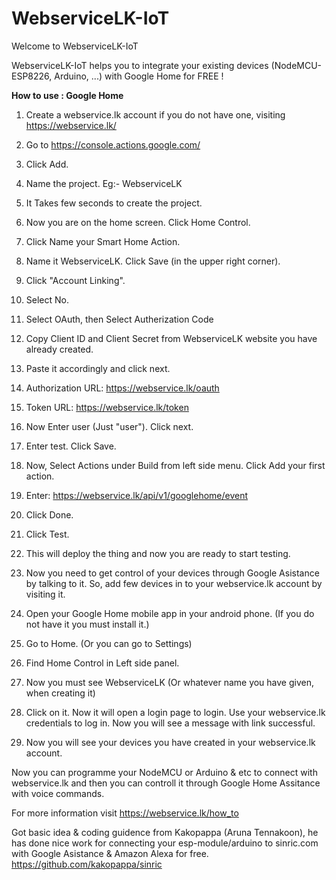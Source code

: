 # WebserviceLK-IoT

Welcome to WebserviceLK-IoT

WebserviceLK-IoT helps you to integrate your existing devices (NodeMCU-ESP8226, Arduino, ...) with Google Home for FREE !

**How to use : Google Home**

1. Create a webservice.lk account if you do not have one, visiting https://webservice.lk/ 
2. Go to https://console.actions.google.com/
3. Click Add.
4. Name the project. Eg:- WebserviceLK
5. It Takes few seconds to create the project.
6. Now you are on the home screen. Click Home Control.
7. Click Name your Smart Home Action.
8. Name it WebserviceLK. Click Save (in the upper right corner).
9. Click "Account Linking".
10. Select No.
11. Select OAuth, then Select Autherization Code
12. Copy Client ID and Client Secret from WebserviceLK website you have already created.
13. Paste it accordingly and click next.
14. Authorization URL: https://webservice.lk/oauth 
15. Token URL: https://webservice.lk/token
16. Now Enter user (Just "user"). Click next.
17. Enter test. Click Save.
18. Now, Select Actions under Build from left side menu. Click Add your first action.
19. Enter: https://webservice.lk/api/v1/googlehome/event
20. Click Done.
21. Click Test.
22. This will deploy the thing and now you are ready to start testing.

23. Now you need to get control of your devices through Google Asistance by talking to it. So, add few devices in to your webservice.lk account by visiting it.
24. Open your Google Home mobile app in your android phone. (If you do not have it you must install it.) 
25. Go to Home. (Or you can go to Settings)
26. Find Home Control in Left side panel.
27. Now you must see WebserviceLK (Or whatever name you have given, when creating it)
28. Click on it. Now it will open a login page to login. Use your webservice.lk credentials to log in. Now you will see a message with link successful.
29. Now you will see your devices you have created in your webservice.lk account.


Now you can programme your NodeMCU or Arduino & etc to connect with webservice.lk and then you can controll it through Google Home Assitance with voice commands. 

For more information visit https://webservice.lk/how_to

Got basic idea & coding guidence from Kakopappa (Aruna Tennakoon), he has done nice work for connecting your esp-module/arduino to sinric.com with Google Asistance & Amazon Alexa for free.
https://github.com/kakopappa/sinric
